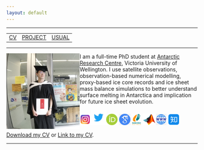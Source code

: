 ```yaml
---
layout: default
---
```


* * *

|                   |                         |                      |
|:------------------|:------------------------|:---------------------|
|[CV](./cv.html)    |[PROJECT](./project.html)| [USUAL](./usual.html)|


* * *
<img align="left" src="/assets/RV001.jpg" style="max-height: 200px">  

I am a full-time PhD student at [Antarctic Research Centre](https://www.wgtn.ac.nz/antarctic), Victoria University of Wellington. I use satellite observations, observation-based numerical modelling, proxy-based ice core records and ice sheet mass balance simulations to better understand surface melting in Antarctica and implication for future ice sheet evolution.

[<img src="/assets/ins.png" style="max-height: 30px">](https://www.instagram.com/yaowenzzzzzzz)[<img src="/assets/twitter.png" style="max-height: 40px">](https://twitter.com/yaowen_zheng)[<img src="/assets/orcid.png" style="max-height: 30px">](https://orcid.org/0000-0003-3818-3474) [<img src="/assets/google.png" style="max-height: 30px">](https://scholar.google.com/citations?user=w7QSzrsAAAAJ&hl=en) [<img src="/assets/badmintonaus.png" style="max-height: 30px">](https://www.tournamentsoftware.com/ranking/player.aspx?id=25328&player=4569748) [<img src="/assets/matlab.png" style="max-height: 30px">](https://www.mathworks.com/matlabcentral/profile/authors/20240224?s_tid=gn_comm)[<img src="/assets/website.png" style="max-height: 30px">](https://yaowen-zheng.com) [<img src="/assets/zhihu.png" style="max-height: 30px">](https://www.zhihu.com/people/zyw-28-52)

<a href="assets/Yaowen_Zheng_CV.pdf">Download my CV</a> or [Link to my CV](./cv.html). 

* * *



